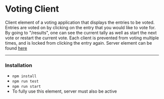 # Voting Client

Client element of a voting application that displays the entries to be voted. Entries are voted on by clicking on the entry that you would like to vote for. By going to "/results", one can see the current tally as well as start the next vote or restart the current vote. Each client is prevented from voting multiple times, and is locked from clicking the entry again. Server element can be found [here](https://github.com/TheSivaMuthusamy/voting-server)

---

###  Installation

- `npm install`
- `npm run test`
- `npm run start`
- To fully use this element, server must also be active
